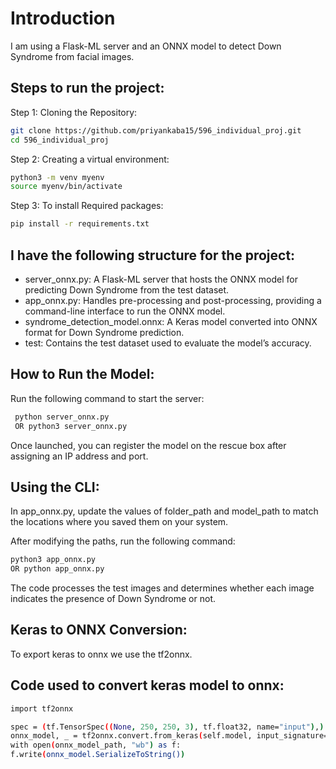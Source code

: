 # Introduction
 I am  using a Flask-ML server and an ONNX model to detect Down Syndrome from facial images.

## Steps to run the project:
Step 1: Cloning the Repository:
```bash
git clone https://github.com/priyankaba15/596_individual_proj.git
cd 596_individual_proj
```


Step 2: Creating a virtual environment:
```bash
python3 -m venv myenv
source myenv/bin/activate
```

Step 3: To install Required packages:
```bash
pip install -r requirements.txt
```

## I have the following structure for the project:

- server_onnx.py: A Flask-ML server that hosts the ONNX model for predicting Down Syndrome from the test dataset.
- app_onnx.py: Handles pre-processing and post-processing, providing a command-line interface to run the ONNX model.
- syndrome_detection_model.onnx: A Keras model converted into ONNX format for Down Syndrome prediction.
- test: Contains the test dataset used to evaluate the model’s accuracy.

## How to Run the Model:
Run the following command to start the server:
```bash
 python server_onnx.py
 OR python3 server_onnx.py
```

Once launched, you can register the model on the rescue box after assigning an IP address and port.

## Using the CLI:
In app_onnx.py, update the values of folder_path and model_path to match the locations where you saved them on your system.

After modifying the paths, run the following command:
```bash
python3 app_onnx.py
OR python app_onnx.py
```

The code processes the test images and determines whether each image indicates the presence of Down Syndrome or not.

## Keras to ONNX Conversion:
To export keras to onnx we use the tf2onnx.

## Code used to convert keras model to onnx:

```bash
import tf2onnx

spec = (tf.TensorSpec((None, 250, 250, 3), tf.float32, name="input"),)  
onnx_model, _ = tf2onnx.convert.from_keras(self.model, input_signature=spec, opset=13)
with open(onnx_model_path, "wb") as f:
f.write(onnx_model.SerializeToString())
```


